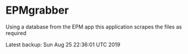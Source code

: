 # EPMgrabber
Using a database from the EPM app this application scrapes the files as required


Latest backup: Sun Aug 25 22:36:01 UTC 2019
